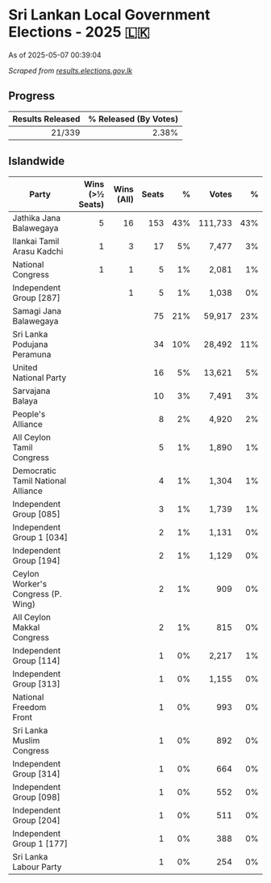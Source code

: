 # Sri Lankan Local Government Elections - 2025 🇱🇰

As of 2025-05-07 00:39:04

*Scraped from [results.elections.gov.lk](https://results.elections.gov.lk)*

## Progress

| Results Released | % Released (By Votes) |
|--:|--:|
|21/339|2.38%|

## Islandwide

| Party | Wins (>½ Seats)  | Wins (All) | Seats | % | Votes | % |
|---|--:|--:|--:|--:|--:|--:|
|Jathika Jana Balawegaya|5|16|153|43%|111,733|43%|
|Ilankai Tamil Arasu Kadchi|1|3|17|5%|7,477|3%|
|National Congress|1|1|5|1%|2,081|1%|
|Independent Group [287]||1|5|1%|1,038|0%|
|Samagi Jana Balawegaya|||75|21%|59,917|23%|
|Sri Lanka Podujana Peramuna|||34|10%|28,492|11%|
|United National Party|||16|5%|13,621|5%|
|Sarvajana Balaya|||10|3%|7,491|3%|
|People's Alliance|||8|2%|4,920|2%|
|All Ceylon Tamil Congress|||5|1%|1,890|1%|
|Democratic Tamil National Alliance|||4|1%|1,304|1%|
|Independent Group [085]|||3|1%|1,739|1%|
|Independent Group 1 [034]|||2|1%|1,131|0%|
|Independent Group [194]|||2|1%|1,129|0%|
|Ceylon Worker's Congress (P. Wing)|||2|1%|909|0%|
|All Ceylon Makkal Congress|||2|1%|815|0%|
|Independent Group [114]|||1|0%|2,217|1%|
|Independent Group [313]|||1|0%|1,155|0%|
|National Freedom Front|||1|0%|993|0%|
|Sri Lanka Muslim Congress|||1|0%|892|0%|
|Independent Group [314]|||1|0%|664|0%|
|Independent Group [098]|||1|0%|552|0%|
|Independent Group [204]|||1|0%|511|0%|
|Independent Group 1 [177]|||1|0%|388|0%|
|Sri Lanka Labour Party|||1|0%|254|0%|
